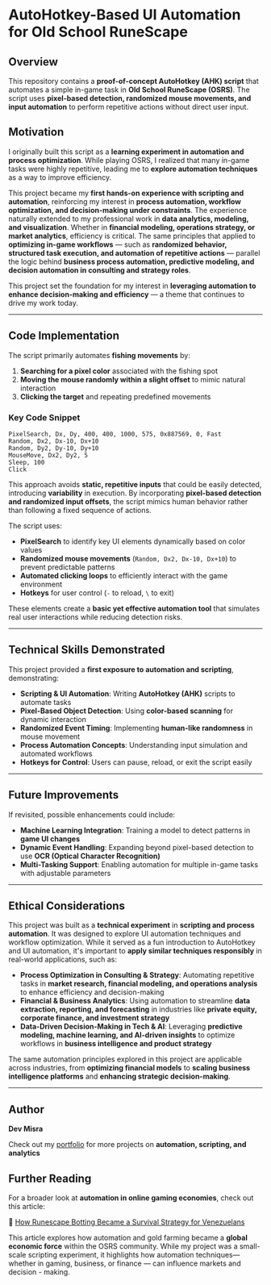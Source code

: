 # AutoHotkey-Based UI Automation for Old School RuneScape

## Overview
This repository contains a **proof-of-concept AutoHotkey (AHK) script** that automates a simple in-game task in **Old School RuneScape (OSRS)**. The script uses **pixel-based detection, randomized mouse movements, and input automation** to perform repetitive actions without direct user input.

## Motivation
I originally built this script as a **learning experiment in automation and process optimization**. While playing OSRS, I realized that many in-game tasks were highly repetitive, leading me to **explore automation techniques** as a way to improve efficiency.

This project became my **first hands-on experience with scripting and automation**, reinforcing my interest in **process automation, workflow optimization, and decision-making under constraints**. The experience naturally extended to my professional work in **data analytics, modeling, and visualization**. Whether in **financial modeling, operations strategy, or market analytics**, efficiency is critical. The same principles that applied to **optimizing in-game workflows** — such as **randomized behavior, structured task execution, and automation of repetitive actions** — parallel the logic behind **business process automation, predictive modeling, and decision automation in consulting and strategy roles**.

This project set the foundation for my interest in **leveraging automation to enhance decision-making and efficiency** — a theme that continues to drive my work today.

---

## Code Implementation
The script primarily automates **fishing movements** by:
1. **Searching for a pixel color** associated with the fishing spot
2. **Moving the mouse randomly within a slight offset** to mimic natural interaction
3. **Clicking the target** and repeating predefined movements

### **Key Code Snippet**
```ahk
PixelSearch, Dx, Dy, 400, 400, 1000, 575, 0x887569, 0, Fast
Random, Dx2, Dx-10, Dx+10
Random, Dy2, Dy-10, Dy+10
MouseMove, Dx2, Dy2, 5
Sleep, 100
Click
```

This approach avoids **static, repetitive inputs** that could be easily detected, introducing **variability** in execution. By incorporating **pixel-based detection and randomized input offsets**, the script mimics human behavior rather than following a fixed sequence of actions.

The script uses:
- **PixelSearch** to identify key UI elements dynamically based on color values
- **Randomized mouse movements** (`Random, Dx2, Dx-10, Dx+10`) to prevent predictable patterns
- **Automated clicking loops** to efficiently interact with the game environment
- **Hotkeys** for user control (`-` to reload, `\` to exit)

These elements create a **basic yet effective automation tool** that simulates real user interactions while reducing detection risks.

---

## Technical Skills Demonstrated
This project provided a **first exposure to automation and scripting**, demonstrating:

- **Scripting & UI Automation**: Writing **AutoHotkey (AHK)** scripts to automate tasks
- **Pixel-Based Object Detection**: Using **color-based scanning** for dynamic interaction
- **Randomized Event Timing**: Implementing **human-like randomness** in mouse movement
- **Process Automation Concepts**: Understanding input simulation and automated workflows
- **Hotkeys for Control**: Users can pause, reload, or exit the script easily

---

## Future Improvements
If revisited, possible enhancements could include:
- **Machine Learning Integration**: Training a model to detect patterns in **game UI changes**
- **Dynamic Event Handling**: Expanding beyond pixel-based detection to use **OCR (Optical Character Recognition)**
- **Multi-Tasking Support**: Enabling automation for multiple in-game tasks with adjustable parameters

---

## Ethical Considerations
This project was built as a **technical experiment** in **scripting and process automation**. It was designed to explore UI automation techniques and workflow optimization. While it served as a fun introduction to AutoHotkey and UI automation, it's important to **apply similar techniques responsibly** in real-world applications, such as:

- **Process Optimization in Consulting & Strategy**: Automating repetitive tasks in **market research, financial modeling, and operations analysis** to enhance efficiency and decision-making
- **Financial & Business Analytics**: Using automation to streamline **data extraction, reporting, and forecasting** in industries like **private equity, corporate finance, and investment strategy**
- **Data-Driven Decision-Making in Tech & AI**: Leveraging **predictive modeling, machine learning, and AI-driven insights** to optimize workflows in **business intelligence and product strategy**

The same automation principles explored in this project are applicable across industries, from **optimizing financial models** to **scaling business intelligence platforms** and **enhancing strategic decision-making**.

---

## Author
**Dev Misra**

Check out my [portfolio](https://31-dm.github.io/) for more projects on **automation, scripting, and analytics**

## Further Reading
For a broader look at **automation in online gaming economies**, check out this article:

📖 [How Runescape Botting Became a Survival Strategy for Venezuelans](https://www.polygon.com/features/2020/5/27/21265613/runescape-is-helping-venezuelans-survive)  

This article explores how automation and gold farming became a **global economic force** within the OSRS community. While my project was a small-scale scripting experiment, it highlights how automation techniques—whether in gaming, business, or finance — can influence markets and decision - making.
